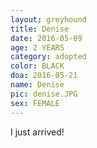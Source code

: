 ```yaml
---
layout: greyhound
title: Denise
date: 2016-05-09
age: 2 YEARS
category: adopted
color: BLACK
doa: 2016-05-21
name: Denise
pic: denise.JPG
sex: FEMALE
---
```


I just arrived!